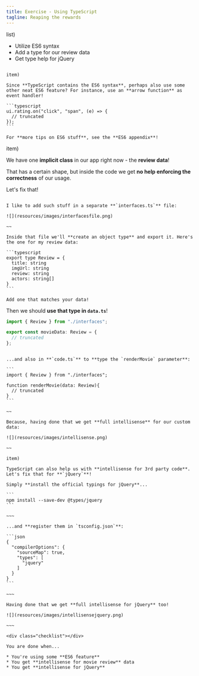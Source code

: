 ```yaml
---
title: Exercise - Using TypeScript
tagline: Reaping the rewards
---
```


list)

* Utilize ES6 syntax
* Add a type for our review data
* Get type help for jQuery

~~~

item)

Since **TypeScript contains the ES6 syntax**, perhaps also use some other neat ES6 feature? For instance, use an **arrow function** as event handler!

```typescript
ui.rating.on("click", "span", (e) => {
  // truncated
});
```

For **more tips on ES6 stuff**, see the **ES6 appendix**!

~~~

item)

We have one **implicit class** in our app right now - the **review data**!

That has a certain shape, but inside the code we get **no help enforcing the correctness** of our usage.

Let's fix that!

~~~

I like to add such stuff in a separate **`interfaces.ts`** file:

![](resources/images/interfacesfile.png)

~~

Inside that file we'll **create an object type** and export it. Here's the one for my review data:

```typescript
export type Review = {
  title: string
  imgUrl: string
  review: string
  actors: string[]
}
```

Add one that matches your data!

~~~

Then we should **use that type in `data.ts`**!

```typescript
import { Review } from "./interfaces";

export const movieData: Review = {
  // truncated
};
```

~~~~

...and also in **`code.ts`** to **type the `renderMovie` parameter**:

```
import { Review } from "./interfaces";

function renderMovie(data: Review){
  // truncated
}
```

~~

Because, having done that we get **full intellisense** for our custom data:

![](resources/images/intellisense.png)

~~

item)

TypeScript can also help us with **intellisense for 3rd party code**. Let's fix that for **`jQuery`**!

Simply **install the official typings for jQuery**...

```
npm install --save-dev @types/jquery
```

~~~

...and **register them in `tsconfig.json`**:

```json
{
  "compilerOptions": {
    "sourceMap": true,
    "types": [
      "jquery"
    ]
  }
}
```

~~~

Having done that we get **full intellisense for jQuery** too!

![](resources/images/intellisensejquery.png)

~~~

<div class="checklist"></div>

You are done when...

* You're using some **ES6 feature**
* You get **intellisense for movie review** data
* You get **intellisense for jQuery**

